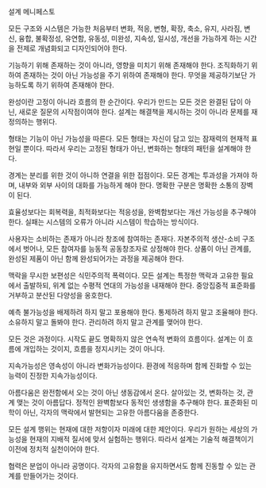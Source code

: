 설계 메니페스토

모든 구조와 시스템은 가능한 처음부터 변화, 적응, 변형, 확장, 축소, 유지, 사라짐, 변신, 융합, 불확정성, 유연함, 유동성, 미완성, 지속성, 일시성, 개선을 가능하게 하는 시간을 전제로 개념화되고 디자인되어야 한다.

기능하기 위해 존재하는 것이 아니라, 영향을 미치기 위해 존재해야 한다. 조직화하기 위하여 존재하는 것이 아닌 가능성을 주기 위하여 존재해야 한다. 무엇을 제공하기보단 가능하도록 하기 위하여 존재해야 한다.

완성이란 고정이 아니라 흐름의 한 순간이다. 우리가 만드는 모든 것은 완결된 답이 아닌, 새로운 질문의 시작점이여야 한다. 설계는 해결책을 제시하는 것이 아니라 문제를 재정의하는 행위다.

형태는 기능이 아닌 가능성을 따른다. 모든 형태는 자신이 담고 있는 잠재력의 현재적 표현일 뿐이다. 따라서 우리는 고정된 형태가 아닌, 변화하는 형태의 패턴을 설계해야 한다.

경계는 분리를 위한 것이 아니하 연결을 위한 접점이다. 모든 경계는 투과성을 가져야 하며, 내부와 외부 사이의 대화를 가능하게 해야 한다. 명확한 구분은 명확한 소통의 장벽이 된다.

효율성보다는 회복력을, 최적화보다는 적응성을, 완벽함보다는 개선 가능성을 추구해야 한다. 실패는 시스템의 오류가 아니라 시스템이 학습하는 방식이다.

사용자는 소비하는 존재가 아니라 창조에 참여하는 존재다. 자본주의적 생산-소비 구조에서 벗어나, 모든 참여자를 능동적 공동창조자로 상정해야 한다. 상품이 아닌 관계를, 완성된 제품이 아닌 함께 완성되어가는 과정을 제공해야 한다.

맥락을 무시한 보편성은 식민주의적 폭력이다. 모든 설계는 특정한 맥락과 고유한 필요에서 출발하되, 위계 없는 수평적 연대의 가능성을 내재해야 한다. 중앙집중적 표준화를 거부하고 분산된 다양성을 옹호한다.

예측 불가능성을 배제하려 하지 말고 포용해야 한다. 통제하려 하지 말고 조율해야 한다. 소유하지 말고 돌봐야 한다. 관리하려 하지 말고 관계를 맺어야 한다.

모든 것은 과정이다. 시작도 끝도 명확하지 않은 연속적 변화의 흐름이다. 설계는 이 흐름에 개입하는 것이지, 흐름을 정지시키는 것이 아니다.

지속가능성은 영속성이 아니라 변화가능성이다. 환경에 적응하며 함께 진화할 수 있는 능력이 진정한 지속가능성이다.

아름다움은 완전함에서 오는 것이 아닌 생동감에서 온다. 살아있는 것, 변화하는 것, 관계 맺는 것이 아름답다. 정적인 완벽함보다 동적인 생생함을 추구해야 한다. 표준화된 미학이 아닌, 각자의 맥락에서 발현되는 고유한 아름다움을 존중한다.

모든 설계 행위는 현재에 대한 저항이자 미래에 대한 제안이다. 우리가 원하는 세상의 가능성을 현재의 지배적 질서에 맞서 실험하는 행위다. 따라서 설계는 기술적 해결책이기 이전에 정치적 실천이어야 한다.

협력은 분업이 아니라 공명이다. 각자의 고유함을 유지하면서도 함께 진동할 수 있는 관계를 만들어가는 것이다.
